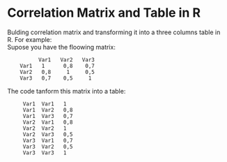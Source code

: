 # Correlation Matrix and Table in R
Bulding correlation matrix and transforming it into a three columns table in R.
For example:  
Supose you have the floowing matrix:

              Var1   Var2   Var3
        Var1   1      0,8    0,7
        Var2   0,8     1     0,5
        Var3   0,7    0,5     1
        
The code tanform this matrix into a table:

         Var1  Var1   1
         Var1  Var2   0,8
         Var1  Var3   0,7
         Var2  Var1   0,8
         Var2  Var2   1
         Var2  Var3   0,5
         Var3  Var1   0,7
         Var3  Var2   0,5
         Var3  Var3   1
